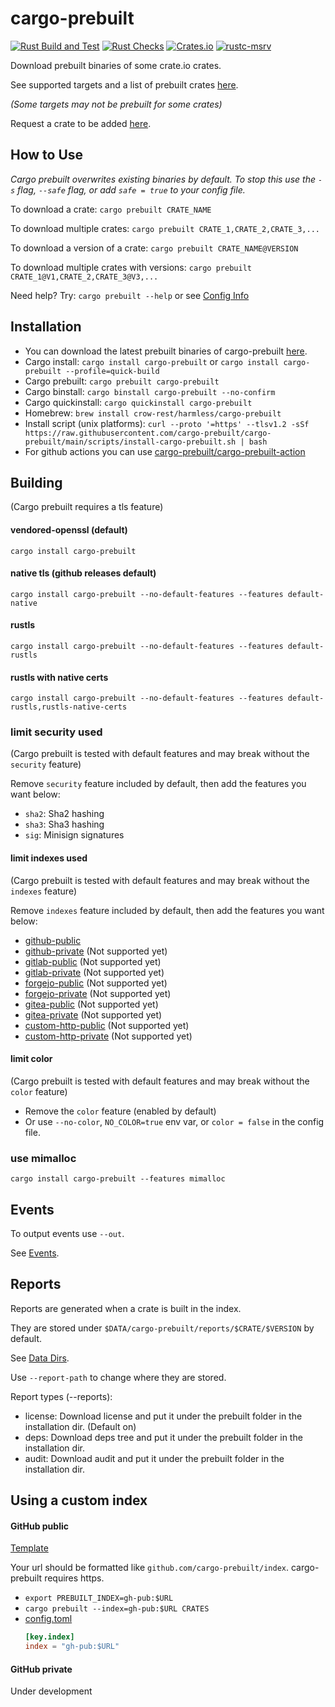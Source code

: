 # cargo-prebuilt

[![Rust Build and Test](https://github.com/cargo-prebuilt/cargo-prebuilt/actions/workflows/build.yml/badge.svg?event=push)](https://github.com/cargo-prebuilt/cargo-prebuilt/actions/workflows/build.yml)
[![Rust Checks](https://github.com/cargo-prebuilt/cargo-prebuilt/actions/workflows/checks.yml/badge.svg?event=push)](https://github.com/cargo-prebuilt/cargo-prebuilt/actions/workflows/checks.yml)
[![Crates.io](https://img.shields.io/crates/v/cargo-prebuilt)](https://crates.io/crates/cargo-prebuilt)
[![rustc-msrv](https://img.shields.io/badge/rustc-1.66%2B-blue?logo=rust)](https://www.rust-lang.org/tools/install)

Download prebuilt binaries of some crate.io crates.

See supported targets and a list of prebuilt crates [here](https://github.com/cargo-prebuilt/index#readme).

*(Some targets may not be prebuilt for some crates)*

Request a crate to be added [here](https://github.com/cargo-prebuilt/index/issues/new?assignees=&labels=add-crate%2C+under-consideration&template=request-crate.md&title=).

## How to Use

*Cargo prebuilt overwrites existing binaries by default. To stop this use the ```-s``` flag, ```--safe``` flag, or add ```safe = true``` to your config file.*

To download a crate: ```cargo prebuilt CRATE_NAME```

To download multiple crates: ```cargo prebuilt CRATE_1,CRATE_2,CRATE_3,...```

To download a version of a crate: ```cargo prebuilt CRATE_NAME@VERSION```

To download multiple crates with versions: ```cargo prebuilt CRATE_1@V1,CRATE_2,CRATE_3@V3,...```

Need help? Try: ```cargo prebuilt --help``` or see [Config Info](CONFIG.md)

## Installation

- You can download the latest prebuilt binaries of cargo-prebuilt [here](https://github.com/cargo-prebuilt/cargo-prebuilt/releases/latest).
- Cargo install: ```cargo install cargo-prebuilt``` or ```cargo install cargo-prebuilt --profile=quick-build```
- Cargo prebuilt: ```cargo prebuilt cargo-prebuilt```
- Cargo binstall: ```cargo binstall cargo-prebuilt --no-confirm```
- Cargo quickinstall: ```cargo quickinstall cargo-prebuilt```
- Homebrew: ```brew install crow-rest/harmless/cargo-prebuilt```
- Install script (unix platforms): ```curl --proto '=https' --tlsv1.2 -sSf https://raw.githubusercontent.com/cargo-prebuilt/cargo-prebuilt/main/scripts/install-cargo-prebuilt.sh | bash```
- For github actions you can use [cargo-prebuilt/cargo-prebuilt-action](https://github.com/cargo-prebuilt/cargo-prebuilt-action)

## Building

(Cargo prebuilt requires a tls feature)

#### vendored-openssl (default)
```cargo install cargo-prebuilt```

#### native tls (github releases default)
```cargo install cargo-prebuilt --no-default-features --features default-native```

#### rustls
```cargo install cargo-prebuilt --no-default-features --features default-rustls```

#### rustls with native certs
```cargo install cargo-prebuilt --no-default-features --features default-rustls,rustls-native-certs```

### limit security used
(Cargo prebuilt is tested with default features and may break without the ```security``` feature)

Remove ```security``` feature included by default, then add the features you want below:
- ```sha2```: Sha2 hashing
- ```sha3```: Sha3 hashing
- ```sig```: Minisign signatures

#### limit indexes used
(Cargo prebuilt is tested with default features and may break without the ```indexes``` feature)

Remove ```indexes``` feature included by default, then add the features you want below:
- [github-public](#github-public)
- [github-private](#github-private) (Not supported yet)
- [gitlab-public](#gitlab-public) (Not supported yet)
- [gitlab-private](#gitlab-private) (Not supported yet)
- [forgejo-public](#forgejo-public) (Not supported yet)
- [forgejo-private](#forgejo-private) (Not supported yet)
- [gitea-public](#gitea-public) (Not supported yet)
- [gitea-private](#gitea-private) (Not supported yet)
- [custom-http-public](#custom-http-private) (Not supported yet)
- [custom-http-private](#custom-http-private) (Not supported yet)

#### limit color
(Cargo prebuilt is tested with default features and may break without the ```color``` feature)

- Remove the ```color``` feature (enabled by default)
- Or use ```--no-color```, ```NO_COLOR=true``` env var, or ```color = false``` in the config file.

### use mimalloc
```cargo install cargo-prebuilt --features mimalloc```

## Events

To output events use ```--out```.

See [Events](EVENTS.md).

## Reports

Reports are generated when a crate is built in the index.

They are stored under ```$DATA/cargo-prebuilt/reports/$CRATE/$VERSION``` by default.

See [Data Dirs](https://docs.rs/directories/5.0.1/directories/struct.ProjectDirs.html#method.data_dir).

Use ```--report-path``` to change where they are stored.

Report types (--reports):
- license: Download license and put it under the prebuilt folder in the installation dir. (Default on)
- deps: Download deps tree and put it under the prebuilt folder in the installation dir.
- audit: Download audit and put it under the prebuilt folder in the installation dir.

## Using a custom index

#### GitHub public

[Template](https://github.com/cargo-prebuilt/gh-pub-index)

Your url should be formatted like ```github.com/cargo-prebuilt/index```. cargo-prebuilt requires https.

- ```export PREBUILT_INDEX=gh-pub:$URL```
- ```cargo prebuilt --index=gh-pub:$URL CRATES```
- [config.toml](CONFIG.md) 
    ```toml
    [key.index]
    index = "gh-pub:$URL"
    ```

#### GitHub private

Under development
